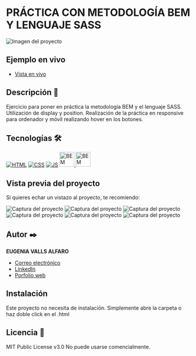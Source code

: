 # PRÁCTICA CON METODOLOGÍA BEM Y LENGUAJE SASS

![Imagen del proyecto](https://raw.githubusercontent.com/eugeniavalls/practica3-sass/main/src/assets/screenshots/01.png)

## Ejemplo en vivo

- [Vista en vivo](https://eugeniavalls.github.io/practica3-sass/)

## Descripción 📑

Ejercicio para poner en práctica la metodología BEM y el lenguaje SASS.
Utilización de display y position.
Realización de la práctica en responsive para ordenador y móvil realizando hover en los botones.

## Tecnologías 🛠

<!-- Iconos sacados de: https://github.com/hendrasob/badges/blob/master/README.md y https://github.com/alexandresanlim/Badges4-README.md-Profile -->

[![HTML](https://img.shields.io/badge/HTML5-E34F26?style=for-the-badge&logo=html5&logoColor=white)](https://es.wikipedia.org/wiki/HTML5)
[![CSS](https://img.shields.io/badge/CSS3-1572B6?style=for-the-badge&logo=css3&logoColor=white)](https://es.wikipedia.org/wiki/CSS)
[![JS](https://img.shields.io/badge/JavaScript-F7DF1E?style=for-the-badge&logo=javascript&logoColor=black)](https://es.wikipedia.org/wiki/JavaScript)
<a href="https://getbem.com/">
<img src="http://jennyknuth.com/wp-content/uploads/2018/03/BEM-1.png" target="_blank" rel="noreferrer" width="40" height="40" alt="BEM metodology">
<a href="https://sass-lang.com/">
<img src="https://upload.wikimedia.org/wikipedia/commons/thumb/9/96/Sass_Logo_Color.svg/2560px-Sass_Logo_Color.svg.png" target="_blank" rel="noreferrer" width="40" alt="BEM metodology">
</a>
</a>

## Vista previa del proyecto

Si quieres echar un vistazo al proyecto, te recomiendo:

![Captura del proyecto](https://raw.githubusercontent.com/eugeniavalls/practica3-sass/main/src/assets/screenshots/02.png)
![Captura del proyecto](https://raw.githubusercontent.com/eugeniavalls/practica3-sass/main/src/assets/screenshots/03.png)
![Captura del proyecto](https://raw.githubusercontent.com/eugeniavalls/practica3-sass/main/src/assets/screenshots/04.png)
![Captura del proyecto](https://raw.githubusercontent.com/eugeniavalls/practica3-sass/main/src/assets/screenshots/05.png)
![Captura del proyecto](https://raw.githubusercontent.com/eugeniavalls/practica3-sass/main/src/assets/screenshots/06.png)
![Captura del proyecto](https://raw.githubusercontent.com/eugeniavalls/practica3-sass/main/src/assets/screenshots/07.png)

## Autor ✒️

**EUGENIA VALLS ALFARO**

- [Correo electrónico](e.vallsalfaro@gmail.com)
- [LinkedIn](https://www.linkedin.com/in/eugenia-valls-alfaro-540b1a20a)
- [Porfolio web](https://tu-dominio.com/)

## Instalación

Este proyecto no necesita de instalación. Simplemente abre la carpeta o haz doble click en el .html

## Licencia 📄

MIT Public License v3.0
No puede usarse comencialmente.
